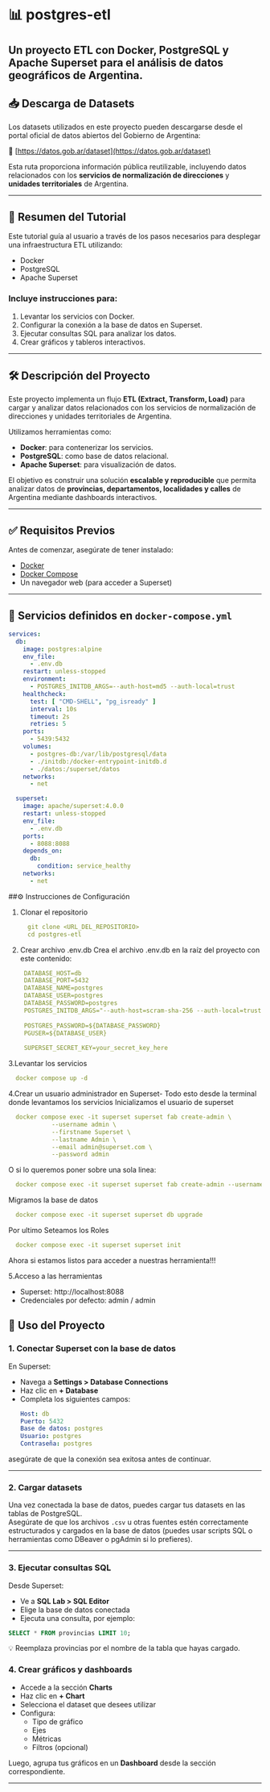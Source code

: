 # 📊 postgres-etl

Un proyecto ETL con Docker, PostgreSQL y Apache Superset para el análisis de datos geográficos de Argentina.
---

## 📥 Descarga de Datasets

Los datasets utilizados en este proyecto pueden descargarse desde el portal oficial de datos abiertos del Gobierno de Argentina:

🔗 [https://datos.gob.ar/dataset](https://datos.gob.ar/dataset)

Esta ruta proporciona información pública reutilizable, incluyendo datos relacionados con los **servicios de normalización de direcciones** y **unidades territoriales** de Argentina.

---

## 🧭 Resumen del Tutorial

Este tutorial guía al usuario a través de los pasos necesarios para desplegar una infraestructura ETL utilizando:

- Docker
- PostgreSQL
- Apache Superset

### Incluye instrucciones para:

1. Levantar los servicios con Docker.
2. Configurar la conexión a la base de datos en Superset.
3. Ejecutar consultas SQL para analizar los datos.
4. Crear gráficos y tableros interactivos.

---

## 🛠️ Descripción del Proyecto

Este proyecto implementa un flujo **ETL (Extract, Transform, Load)** para cargar y analizar datos relacionados con los servicios de normalización de direcciones y unidades territoriales de Argentina.

Utilizamos herramientas como:

- **Docker**: para contenerizar los servicios.
- **PostgreSQL**: como base de datos relacional.
- **Apache Superset**: para visualización de datos.

El objetivo es construir una solución **escalable y reproducible** que permita analizar datos de **provincias, departamentos, localidades y calles** de Argentina mediante dashboards interactivos.

---

## ✅ Requisitos Previos

Antes de comenzar, asegúrate de tener instalado:

- [Docker](https://docs.docker.com/get-docker/)
- [Docker Compose](https://docs.docker.com/compose/)
- Un navegador web (para acceder a Superset)

---

## 🧱 Servicios definidos en `docker-compose.yml`

```yaml
services:
  db:
    image: postgres:alpine
    env_file:
      - .env.db
    restart: unless-stopped
    environment:
      - POSTGRES_INITDB_ARGS=--auth-host=md5 --auth-local=trust
    healthcheck:
      test: [ "CMD-SHELL", "pg_isready" ]
      interval: 10s
      timeout: 2s
      retries: 5
    ports:
      - 5439:5432
    volumes:
      - postgres-db:/var/lib/postgresql/data
      - ./initdb:/docker-entrypoint-initdb.d
      - ./datos:/superset/datos
    networks:
      - net

  superset:
    image: apache/superset:4.0.0
    restart: unless-stopped
    env_file:
      - .env.db
    ports:
      - 8088:8088
    depends_on:
      db:
        condition: service_healthy
    networks:
      - net
```
##⚙️ Instrucciones de Configuración
1. Clonar el repositorio
   ```yaml
     git clone <URL_DEL_REPOSITORIO>
     cd postgres-etl
   ```
2. Crear archivo .env.db
   Crea el archivo .env.db en la raíz del proyecto con este contenido:
   ```yaml
    DATABASE_HOST=db
    DATABASE_PORT=5432
    DATABASE_NAME=postgres
    DATABASE_USER=postgres
    DATABASE_PASSWORD=postgres
    POSTGRES_INITDB_ARGS="--auth-host=scram-sha-256 --auth-local=trust"
    
    POSTGRES_PASSWORD=${DATABASE_PASSWORD}
    PGUSER=${DATABASE_USER}
    
    SUPERSET_SECRET_KEY=your_secret_key_here
   ```
3.Levantar los servicios
  ```yaml
    docker compose up -d
  ```

4.Crear un usuario administrador en Superset- Todo esto desde la terminal donde levantamos los servicios
  Inicializamos el usuario de superset
  ```yaml
    docker compose exec -it superset superset fab create-admin \
              --username admin \
              --firstname Superset \
              --lastname Admin \
              --email admin@superset.com \
              --password admin
  ```
  O si lo queremos poner sobre una sola linea:
  ```yaml
    docker compose exec -it superset superset fab create-admin --username admin --firstname Superset --lastname Admin --email admin@superset.com --password admin
  ```
Migramos la base de datos
  ```yaml
    docker compose exec -it superset superset db upgrade
  ```
Por ultimo Seteamos los Roles
  ```yaml
    docker compose exec -it superset superset init
  ```
Ahora si estamos listos para acceder a nuestras herramienta!!!

5.Acceso a las herramientas
- Superset: http://localhost:8088
- Credenciales por defecto: admin / admin
  
## 🚀 Uso del Proyecto

### 1. Conectar Superset con la base de datos

En Superset:

- Navega a **Settings > Database Connections**
- Haz clic en **+ Database**
- Completa los siguientes campos:
    ```yaml
    Host: db
    Puerto: 5432
    Base de datos: postgres
    Usuario: postgres
    Contraseña: postgres
  ```
asegúrate de que la conexión sea exitosa antes de continuar.

---

### 2. Cargar datasets

Una vez conectada la base de datos, puedes cargar tus datasets en las tablas de PostgreSQL.  
Asegúrate de que los archivos `.csv` u otras fuentes estén correctamente estructurados y cargados en la base de datos (puedes usar scripts SQL o herramientas como DBeaver o pgAdmin si lo prefieres).

---

### 3. Ejecutar consultas SQL

Desde Superset:

- Ve a **SQL Lab > SQL Editor**
- Elige la base de datos conectada
- Ejecuta una consulta, por ejemplo:

```sql
SELECT * FROM provincias LIMIT 10;
```
💡 Reemplaza provincias por el nombre de la tabla que hayas cargado.

### 4. Crear gráficos y dashboards

- Accede a la sección **Charts**
- Haz clic en **+ Chart**
- Selecciona el dataset que desees utilizar
- Configura:
  - Tipo de gráfico
  - Ejes
  - Métricas
  - Filtros (opcional)

Luego, agrupa tus gráficos en un **Dashboard** desde la sección correspondiente.

---




